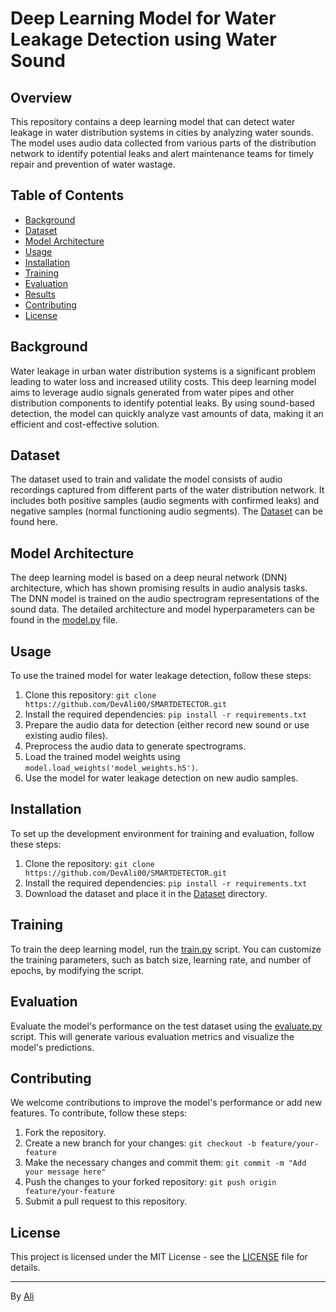 # Deep Learning Model for Water Leakage Detection using Water Sound


## Overview

This repository contains a deep learning model that can detect water leakage in water distribution systems in cities by analyzing water sounds. The model uses audio data collected from various parts of the distribution network to identify potential leaks and alert maintenance teams for timely repair and prevention of water wastage.

## Table of Contents

- [Background](#background)
- [Dataset](#dataset)
- [Model Architecture](#model-architecture)
- [Usage](#usage)
- [Installation](#installation)
- [Training](#training)
- [Evaluation](#evaluation)
- [Results](#results)
- [Contributing](#contributing)
- [License](#license)

## Background

Water leakage in urban water distribution systems is a significant problem leading to water loss and increased utility costs. This deep learning model aims to leverage audio signals generated from water pipes and other distribution components to identify potential leaks. By using sound-based detection, the model can quickly analyze vast amounts of data, making it an efficient and cost-effective solution.

## Dataset

The dataset used to train and validate the model consists of audio recordings captured from different parts of the water distribution network. It includes both positive samples (audio segments with confirmed leaks) and negative samples (normal functioning audio segments). The [Dataset](https://data.mendeley.com/datasets/tbrnp6vrnj/1) can be found here.

## Model Architecture

The deep learning model is based on a deep neural network (DNN) architecture, which has shown promising results in audio analysis tasks. The DNN model is trained on the audio spectrogram representations of the sound data. The detailed architecture and model hyperparameters can be found in the [model.py](/model.py) file.

## Usage

To use the trained model for water leakage detection, follow these steps:

1. Clone this repository: `git clone https://github.com/DevAli00/SMARTDETECTOR.git`
2. Install the required dependencies: `pip install -r requirements.txt`
3. Prepare the audio data for detection (either record new sound or use existing audio files).
4. Preprocess the audio data to generate spectrograms.
5. Load the trained model weights using `model.load_weights('model_weights.h5')`.
6. Use the model for water leakage detection on new audio samples.

## Installation

To set up the development environment for training and evaluation, follow these steps:

1. Clone the repository: `git clone https://github.com/DevAli00/SMARTDETECTOR.git`
2. Install the required dependencies: `pip install -r requirements.txt`
3. Download the dataset and place it in the [Dataset](https://data.mendeley.com/datasets/tbrnp6vrnj/1) directory.

## Training

To train the deep learning model, run the [train.py](/model.py) script. You can customize the training parameters, such as batch size, learning rate, and number of epochs, by modifying the script.

## Evaluation

Evaluate the model's performance on the test dataset using the [evaluate.py](/evaluate.py) script. This will generate various evaluation metrics and visualize the model's predictions.


## Contributing

We welcome contributions to improve the model's performance or add new features. To contribute, follow these steps:

1. Fork the repository.
2. Create a new branch for your changes: `git checkout -b feature/your-feature`
3. Make the necessary changes and commit them: `git commit -m "Add your message here"`
4. Push the changes to your forked repository: `git push origin feature/your-feature`
5. Submit a pull request to this repository.

## License

This project is licensed under the MIT License - see the [LICENSE](/LICENSE) file for details.

---

By [Ali](https://github.com/DevAli00)
